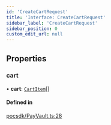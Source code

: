 ```yaml
---
id: 'CreateCartRequest'
title: 'Interface: CreateCartRequest'
sidebar_label: 'CreateCartRequest'
sidebar_position: 0
custom_edit_url: null
---
```


## Properties

### cart

• **cart**: [`CartItem`](CartItem.md)[]

#### Defined in

[pocsdk/PayVault.ts:28](https://github.com/Project-Krypto/ReactPayVault/blob/fe4385f/src/lib/pocsdk/PayVault.ts#L28)
